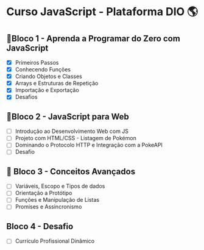 # Curso JavaScript - Plataforma DIO 🌎

## 🚀Bloco 1 - Aprenda a Programar do Zero com JavaScript
- [x] Primeiros Passos
- [x] Conhecendo Funções
- [x] Criando Objetos e Classes
- [x] Arrays e Estruturas de Repetição
- [x] Importação e Exportação
- [x] Desafios

## 🚀Bloco 2 -  JavaScript para Web
- [ ] Introdução ao Desenvolvimento Web com JS
- [ ] Projeto com HTML/CSS - Listagem de Pokémon
- [ ] Dominando o Protocolo HTTP e Integração com a PokeAPI
- [ ] Desafio

## 🚀 Bloco 3 - Conceitos Avançados
- [ ] Variáveis, Escopo e Tipos de dados
- [ ] Orientação a Protótipo
- [ ] Funções e Manipulação de Listas
- [ ] Promises e Assincronismo

## Bloco 4 -  Desafio
- [ ] Currículo Profissional Dinâmico
